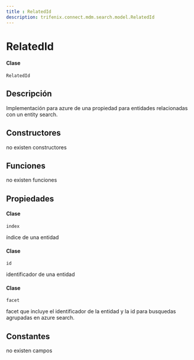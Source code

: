 ```yaml
---
title : RelatedId
description: trifenix.connect.mdm.search.model.RelatedId
---
```


# RelatedId

<CodeBlock slots = 'heading, code' repeat = '1' languages = 'C#' />

#### Clase
```
RelatedId
```

## Descripción
Implementación para azure de una propiedad para entidades relacionadas
con un entity search.
## Constructores

no existen constructores


## Funciones

no existen funciones

## Propiedades


<CodeBlock slots = 'heading, code' repeat = '1' languages = 'C#' />

#### Clase
```
index
```


índice de una entidad

<CodeBlock slots = 'heading, code' repeat = '1' languages = 'C#' />

#### Clase
```
id
```


identificador de una entidad

<CodeBlock slots = 'heading, code' repeat = '1' languages = 'C#' />

#### Clase
```
facet
```


facet que incluye el identificador de la entidad y la id para busquedas agrupadas
en azure search.
## Constantes
no existen campos

